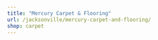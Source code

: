 ```yaml
---
title: "Mercury Carpet & Flooring"
url: /jacksonville/mercury-carpet-and-flooring/
shop: carpet
---
```

